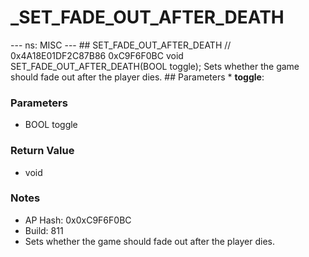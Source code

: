 # _SET_FADE_OUT_AFTER_DEATH

--- ns: MISC --- ## SET_FADE_OUT_AFTER_DEATH  // 0x4A18E01DF2C87B86 0xC9F6F0BC void SET_FADE_OUT_AFTER_DEATH(BOOL toggle);  Sets whether the game should fade out after the player dies.  ## Parameters * **toggle**:

### Parameters
* BOOL toggle

### Return Value
* void

### Notes
* AP Hash: 0x0xC9F6F0BC
* Build: 811
* Sets whether the game should fade out after the player dies.

